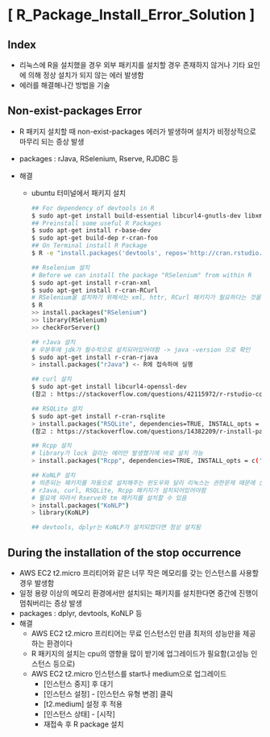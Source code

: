# [ R_Package_Install_Error_Solution ]

## Index

- 리눅스에 R을 설치했을 경우 외부 패키지를 설치할 경우 존재하지 않거나 기타 요인에 의해 정상 설치가 되지 않는 에러 발생함
- 에러를 해결해나간 방법을 기술

## Non-exist-packages Error

-  R 패키지 설치할 때 non-exist-packages 에러가 발생하며 설치가 비정상적으로 마무리 되는 증상 발생

- packages : rJava, RSelenium, Rserve, RJDBC 등

- 해결

  - ubuntu 터미널에서 패키지 설치

    ```bash
    ## For dependency of devtools in R
    $ sudo apt-get install build-essential libcurl4-gnutls-dev libxml2-dev libssl-dev
    ## Preinstall some useful R Packages
    $ sudo apt-get install r-base-dev
    $ sudo apt-get build-dep r-cran-foo
    ## On Terminal install R Package
    $ R -e "install.packages('devtools', repos='http://cran.rstudio.com/')"
    
    ## Rselenium 설치
    # Before we can install the package "RSelenium" from within R
    $ sudo apt-get install r-cran-xml
    $ sudo apt-get install r-cran-RCurl
    # RSelenium을 설치하기 위해서는 xml, httr, RCurl 패키지가 필요하다는 것을 알았음
    $ R
    >> install.packages("RSelenium")
    >> library(RSelenium)
    >> checkForServer()
    
    ## rJava 설치
    # 우분투에 jdk가 필수적으로 설치되어있어야함 -> java -version 으로 확인
    $ sudo apt-get install r-cran-rjava
    > install.packages("rJava") <- R에 접속하여 실행
    
    ## curl 설치
    $ sudo apt-get install libcurl4-openssl-dev
    (참고 : https://stackoverflow.com/questions/42115972/r-rstudio-configuration-failed-because-libcurl-was-not-found)
    
    ## RSQLite 설치
    $ sudo apt-get install r-cran-rsqlite
    > install.packages("RSQLite", dependencies=TRUE, INSTALL_opts = c('--no-lock'))
    (참고 : https://stackoverflow.com/questions/14382209/r-install-packages-returns-failed-to-create-lock-directory)
    
    ## Rcpp 설치
    # library가 lock 걸리는 에러만 발생했기에 바로 설치 가능
    > install.packages("Rcpp", dependencies=TRUE, INSTALL_opts = c('--no-lock'))
    
    ## KoNLP 설치
    # 의존되는 패키지를 자동으로 설치해주는 윈도우와 달리 리눅스는 권한문제 때문에 선행 패키지 수동 설치
    # rJava, curl, RSQLite, Rcpp 패키지가 설치되어있어야함
    # 필요에 따라서 Rserve와 tm 패키지를 설치할 수 있음
    > install.packages("KoNLP")
    > library(KoNLP)
    
    ## devtools, dplyr는 KoNLP가 설치되었다면 정상 설치됨
    ```

##  During the installation of the stop occurrence

- AWS EC2 t2.micro 프리티어와 같은 너무 작은 메모리를 갖는 인스턴스를 사용할 경우 발생함
- 일정 용량 이상의 메모리 환경에서만 설치되는 패키지를 설치한다면 중간에 진행이 멈춰버리는 증상 발생
- packages : dplyr, devtools, KoNLP 등
- 해결
  - AWS EC2 t2.micro 프리티어는 무료 인스턴스인 만큼 최저의 성능만을 제공하는 환경이다
  - R 패키지의 설치는 cpu의 영향을 많이 받기에 업그레이드가 필요함(고성능 인스턴스 등으로)
  - AWS EC2 t2.micro 인스턴스를 start나 medium으로 업그레이드
    - [인스턴스 중지] 후 대기
    - [인스턴스 설정] - [인스턴스 유형 변경] 클릭
    - [t2.medium] 설정 후 적용
    - [인스턴스 상태] - [시작]
    - 재접속 후 R package 설치





